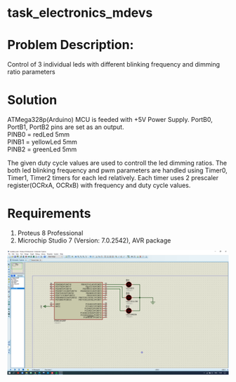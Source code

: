 # task_electronics_mdevs

# Problem Description:
Control of 3 individual leds with different blinking frequency and dimming ratio parameters

# Solution
ATMega328p(Arduino) MCU is feeded with +5V Power Supply. 
PortB0, PortB1, PortB2 pins are set as an output.\
PINB0 = redLed 5mm \
PINB1 = yellowLed 5mm \
PINB2 = greenLed 5mm

The given duty cycle values are used to controll the led dimming ratios.
The both led blinking frequency and pwm parameters are handled using Timer0, Timer1, Timer2 timers for each led relatively.
Each timer uses 2 prescaler register(OCRxA, OCRxB) with frequency and duty cycle values.

# Requirements
1) Proteus 8 Professional
2) Microchip Studio 7 (Version: 7.0.2542), AVR package

![alt text](Proteus_Atmega328p/schematics_original.png)
